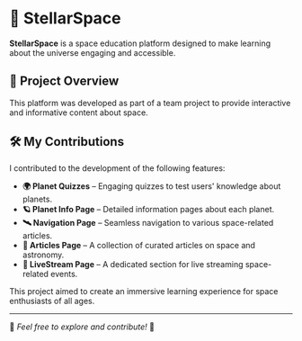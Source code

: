 # 🌌 StellarSpace  

**StellarSpace** is a space education platform designed to make learning about the universe engaging and accessible.  

## 🚀 Project Overview  
This platform was developed as part of a team project to provide interactive and informative content about space.  

## 🛠️ My Contributions  
I contributed to the development of the following features:  

- **🌍 Planet Quizzes** – Engaging quizzes to test users' knowledge about planets.  
- **🪐 Planet Info Page** – Detailed information pages about each planet.  
- **🛰️ Navigation Page** – Seamless navigation to various space-related articles.  
- **📄 Articles Page** – A collection of curated articles on space and astronomy.  
- **📡 LiveStream Page** – A dedicated section for live streaming space-related events.  

This project aimed to create an immersive learning experience for space enthusiasts of all ages.  

---

🔗 *Feel free to explore and contribute!* 🚀
